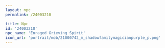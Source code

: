 ```yaml
---
layout: npc
permalink: /24003210

title: Npc
id: '24003210'
npc_name: 'Enraged Grieving Spirit'
icon_url: 'portrait/mob/21000742_m_shadowfamilymagicianpurple_p.png'
---
```

